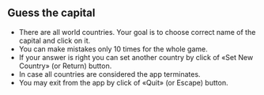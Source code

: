 ## Guess the capital

* There are all world countries. Your goal is to choose correct name of the capital and click on it. 
* You can make mistakes only 10 times for the whole game.
* If your answer is right you can set another country by click of «Set New Country» (or Return) button.
* In case all countries are considered the app terminates.
* You may exit from the app by click of «Quit» (or Escape) button.


